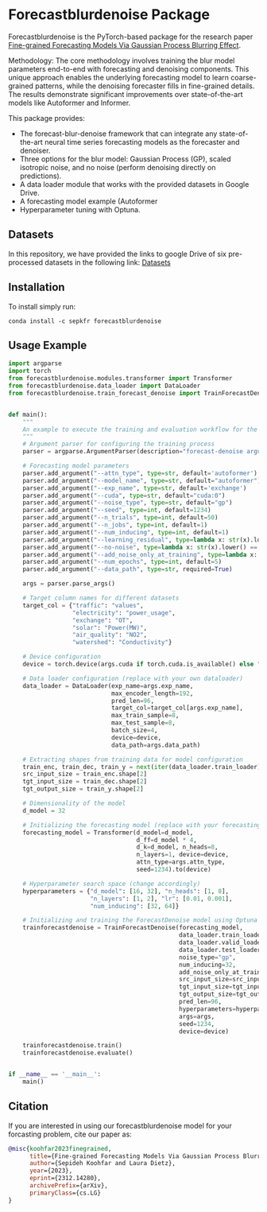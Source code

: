 # Forecastblurdenoise Package
Forecastblurdenoise is the PyTorch-based package for the research paper [Fine-grained Forecasting Models Via Gaussian Process Blurring Effect](https://arxiv.org/pdf/2312.14280.pdf). 

Methodology:
The core methodology involves training the blur model parameters end-to-end with forecasting and denoising components. This unique approach enables the underlying forecasting model to learn coarse-grained patterns, while the denoising forecaster fills in fine-grained details. The results demonstrate significant improvements over state-of-the-art models like Autoformer and Informer.

This package provides:

- The forecast-blur-denoise framework that can integrate any state-of-the-art neural time series forecasting models as the forecaster and denoiser.
- Three options for the blur model: Gaussian Process (GP), scaled isotropic noise, and no noise (perform denoising directly on predictions).
- A data loader module that works with the provided datasets in Google Drive.
- A forecasting model example (Autoformer
- Hyperparameter tuning with Optuna.

## Datasets

In this repository, we have provided the links to google Drive of six pre-processed datasets in the following link: [Datasets](https://drive.google.com/drive/folders/1-uElnzmuCFA8aShs_O9Nlf1qyM-g90mm?usp=drive_link)

## Installation

To install simply run:

```commandline
conda install -c sepkfr forecastblurdenoise
```

## Usage Example

```python
import argparse
import torch
from forecastblurdenoise.modules.transformer import Transformer
from forecastblurdenoise.data_loader import DataLoader
from forecastblurdenoise.train_forecast_denoise import TrainForecastDenoise


def main():
    """
    An example to execute the training and evaluation workflow for the forecasting and denoising model.
    """
    # Argument parser for configuring the training process
    parser = argparse.ArgumentParser(description="forecast-denoise argument parser")

    # Forecasting model parameters
    parser.add_argument("--attn_type", type=str, default='autoformer')
    parser.add_argument("--model_name", type=str, default="autoformer")
    parser.add_argument("--exp_name", type=str, default='exchange')
    parser.add_argument("--cuda", type=str, default="cuda:0")
    parser.add_argument("--noise_type", type=str, default="gp")
    parser.add_argument("--seed", type=int, default=1234)
    parser.add_argument("--n_trials", type=int, default=50)
    parser.add_argument("--n_jobs", type=int, default=1)
    parser.add_argument("--num_inducing", type=int, default=1)
    parser.add_argument("--learning_residual", type=lambda x: str(x).lower() == "true", default="False")
    parser.add_argument("--no-noise", type=lambda x: str(x).lower() == "true", default="False")
    parser.add_argument("--add_noise_only_at_training", type=lambda x: str(x).lower() == "true", default="False")
    parser.add_argument("--num_epochs", type=int, default=5)
    parser.add_argument("--data_path", type=str, required=True)

    args = parser.parse_args()

    # Target column names for different datasets
    target_col = {"traffic": "values",
                  "electricity": "power_usage",
                  "exchange": "OT",
                  "solar": "Power(MW)",
                  "air_quality": "NO2",
                  "watershed": "Conductivity"}

    # Device configuration
    device = torch.device(args.cuda if torch.cuda.is_available() else "cpu")

    # Data loader configuration (replace with your own dataloader)
    data_loader = DataLoader(exp_name=args.exp_name,
                             max_encoder_length=192,
                             pred_len=96,
                             target_col=target_col[args.exp_name],
                             max_train_sample=8,
                             max_test_sample=8,
                             batch_size=4,
                             device=device,
                             data_path=args.data_path)

    # Extracting shapes from training data for model configuration
    train_enc, train_dec, train_y = next(iter(data_loader.train_loader))
    src_input_size = train_enc.shape[2]
    tgt_input_size = train_dec.shape[2]
    tgt_output_size = train_y.shape[2]

    # Dimensionality of the model
    d_model = 32

    # Initializing the forecasting model (replace with your forecasting model)
    forecasting_model = Transformer(d_model=d_model,
                                    d_ff=d_model * 4,
                                    d_k=d_model, n_heads=8,
                                    n_layers=1, device=device,
                                    attn_type=args.attn_type,
                                    seed=1234).to(device)

    # Hyperparameter search space (change accordingly)
    hyperparameters = {"d_model": [16, 32], "n_heads": [1, 8],
                       "n_layers": [1, 2], "lr": [0.01, 0.001],
                       "num_inducing": [32, 64]}

    # Initializing and training the ForecastDenoise model using Optuna
    trainforecastdenoise = TrainForecastDenoise(forecasting_model,
                                                data_loader.train_loader,
                                                data_loader.valid_loader,
                                                data_loader.test_loader,
                                                noise_type="gp",
                                                num_inducing=32,
                                                add_noise_only_at_training=args.add_noise_only_at_training,
                                                src_input_size=src_input_size,
                                                tgt_input_size=tgt_input_size,
                                                tgt_output_size=tgt_output_size,
                                                pred_len=96,
                                                hyperparameters=hyperparameters,
                                                args=args,
                                                seed=1234,
                                                device=device)

    trainforecastdenoise.train()
    trainforecastdenoise.evaluate()


if __name__ == '__main__':
    main()
```

## Citation

If you are interested in using our forecastblurdenoise model for your forcasting problem, cite our paper as:

```bibtex
@misc{koohfar2023finegrained,
      title={Fine-grained Forecasting Models Via Gaussian Process Blurring Effect}, 
      author={Sepideh Koohfar and Laura Dietz},
      year={2023},
      eprint={2312.14280},
      archivePrefix={arXiv},
      primaryClass={cs.LG}
}
```


